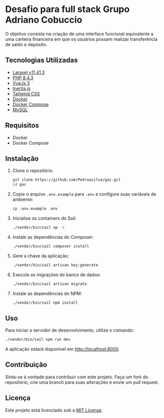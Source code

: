 # Desafio para full stack Grupo Adriano Cobuccio

O objetivo consiste na criação de uma interface funcional equivalente a uma carteira financeira em
que os usuários possam realizar transferência de saldo e depósito.

## Tecnologias Utilizadas

- [Laravel v11.41.3](https://laravel.com/docs/11.x)
- [PHP 8.4.3](https://www.php.net/releases/8.4/pt_BR.php)
- [VueJs 3](https://v3.vuejs.org/)
- [Inertia.js](https://inertiajs.com/)
- [Tailwind CSS](https://tailwindcss.com/)
- [Docker](https://www.docker.com/)
- [Docker Compose](https://docs.docker.com/compose/)
- [MySQL](https://www.mysql.com/)

## Requisitos

- Docker
- Docker Compose

## Instalação

1. Clone o repositório:

    ```bash
    git clone https://github.com/Pedroasilva/gac.git
    cd gac
    ```

2. Copie o arquivo `.env.example` para `.env` e configure suas variáveis de ambiente:

    ```bash
    cp .env.example .env
    ```

3. Inicialize os containers do Sail:

    ```bash
    ./vendor/bin/sail up -d
    ```

4. Instale as dependências do Composer:

    ```bash
    ./vendor/bin/sail composer install
    ```

5. Gere a chave da aplicação:

    ```bash
    ./vendor/bin/sail artisan key:generate
    ```

6. Execute as migrações do banco de dados:

    ```bash
    ./vendor/bin/sail artisan migrate
    ```

7. Instale as dependências do NPM:

    ```bash
    ./vendor/bin/sail npm install
    ```

## Uso

Para iniciar o servidor de desenvolvimento, utilize o comando:

```bash
./vendor/bin/sail npm run dev
```

A aplicação estará disponível em [http://localhost:8000](http://localhost:8000).

## Contribuição

Sinta-se à vontade para contribuir com este projeto. Faça um fork do repositório, crie uma branch para suas alterações e envie um pull request.

## Licença

Este projeto está licenciado sob a [MIT License](LICENSE).
